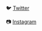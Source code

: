 :bird: [Twitter](https://twitter.com/hal2300)

:camera: [Instagram](https://www.instagram.com/hal2300/)
